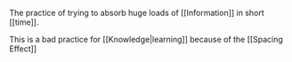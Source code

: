 The practice of trying to absorb huge loads of [[Information]] in short [[time]].

This is a bad practice for [[Knowledge|learning]] because of the [[Spacing Effect]]
